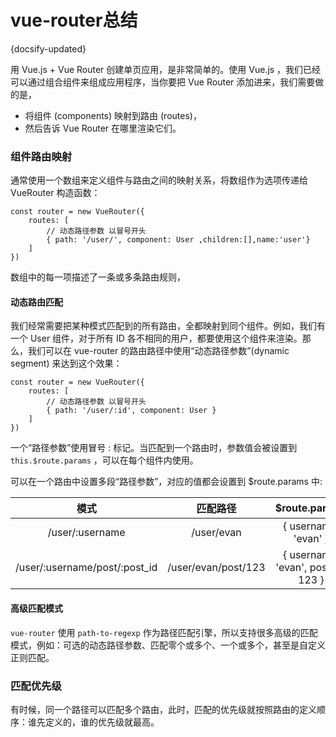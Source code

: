 
# vue-router总结
{docsify-updated}




用 Vue.js + Vue Router 创建单页应用，是非常简单的。使用 Vue.js ，我们已经可以通过组合组件来组成应用程序，当你要把 Vue Router 添加进来，我们需要做的是，
+ 将组件 (components) 映射到路由 (routes)，
+ 然后告诉 Vue Router 在哪里渲染它们。

### 组件路由映射
通常使用一个数组来定义组件与路由之间的映射关系，将数组作为选项传递给 VueRouter 构造函数：

    const router = new VueRouter({
        routes: [
            // 动态路径参数 以冒号开头
            { path: '/user/', component: User ,children:[],name:'user'}
        ]
    })
数组中的每一项描述了一条或多条路由规则，
#### 动态路由匹配
我们经常需要把某种模式匹配到的所有路由，全都映射到同个组件。例如，我们有一个 User 组件，对于所有 ID 各不相同的用户，都要使用这个组件来渲染。那么，我们可以在 vue-router 的路由路径中使用“动态路径参数”(dynamic segment) 来达到这个效果：
    
    const router = new VueRouter({
        routes: [
            // 动态路径参数 以冒号开头
            { path: '/user/:id', component: User }
        ]
    })
一个“路径参数”使用冒号 : 标记。当匹配到一个路由时，参数值会被设置到 `this.$route.params` ，可以在每个组件内使用。

可以在一个路由中设置多段“路径参数”，对应的值都会设置到 $route.params 中:

| 模式|匹配路径|$route.params|
|:---:|:--:|:--:|
|/user/:username|	 /user/evan|	{ username: 'evan' }|
|/user/:username/post/:post_id|	 /user/evan/post/123|	{ username: 'evan', post_id: 123 }|

#### 高级匹配模式
`vue-router` 使用 `path-to-regexp` 作为路径匹配引擎，所以支持很多高级的匹配模式，例如：可选的动态路径参数、匹配零个或多个、一个或多个，甚至是自定义正则匹配。

### 匹配优先级
有时候，同一个路径可以匹配多个路由，此时，匹配的优先级就按照路由的定义顺序：谁先定义的，谁的优先级就最高。




